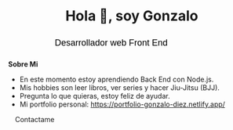 <h1 align="center">Hola 👋, soy Gonzalo</h1>

<svg xmlns="http://www.w3.org/2000/svg" width="420" height="40" viewBox="0 0 420 40">
  <text x="50%" y="50%" dominant-baseline="middle" text-anchor="middle" font-family="Arial, sans-serif" font-size="18" fill="#000">
    <tspan dy="0" id="text">Desarrollador web Front End</tspan>
    <animate attributeName="opacity" values="0;1" dur="0.5s" begin="0.5s" repeatCount="1" fill="freeze" />
  </text>
</svg>

**Sobre Mi**
- En este momento estoy aprendiendo Back End con Node.js.
- Mis hobbies son leer libros, ver series y hacer Jiu-Jitsu (BJJ).
- Pregunta lo que quieras, estoy feliz de ayudar.
- Mi portfolio personal: https://portfolio-gonzalo-diez.netlify.app/

<img src="https://giphy.com/gifs/hello-phone-call-ring-KpOqvmCFdNMhF0pQb7" width="10px" /> Contactame
<p align="left">
  <a href="https://www.linkedin.com/in/gdiezbuchanan/" target="blank"><svg src="https://www.vectorlogo.zone/logos/linkedin/linkedin-icon.svg"></svg></a>
  <a href="https://www.instagram.com/gonzalodiezbuch/" targer="blank"><svg src"https://www.vectorlogo.zone/logos/instagram/instagram-icon.svg"></svg></a>
</p>

